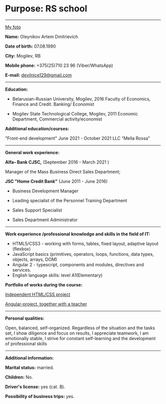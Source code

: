 
# Purpose: RS school
***

[My foto](https://github.com/artem-oleynikov)

**Name:** Oleynikov Artem Dmitrievich


**Date of birth:** 07.08.1990


**City:** Mogilev, RB


**Mobile phone:** +375(25)710 23 96
(Viber/WhatsApp)


**E-mail:** devilnice129@gmail.com

***
**Education:**

* Belarusian-Russian University, Mogilev, 2016
Faculty of Economics, Finance and Credit. Banking/ Economist


* Mogilev State Technological College, Mogilev, 2011
Economic Department, Commercial activity/economist

**Additional education/courses:**

"Front-end development"
June 2021 - October 2021 LLC “Mella Rossa”

***

**General work experience:**

**Alfa– Bank CJSC,** (September 2016 - March 2021 )

Manager of the Mass Business Direct Sales Department;

**JSC "Home Credit Bank"** (June 2011 - June 2016)

* Business Development Manager

* Leading specialist of the Personnel Training Department

* Sales Support Specialist

* Sales Department Administrator

*** 
**Work experience /professional knowledge and skills in the field of IT:**
- HTML5/CSS3 - working with forms, tables, fixed layout, adaptive layout (flexbox)
- JavaScript basics (primitives, operators, loops, functions, data types, objects, arrays, DOM)
- Angular 2 - typescript, components and modules, directives and services.
- English language skills: level A1(Elementary)

**Portfolio of works during the course:**

[Independent HTML/CSS project](http://r25710ni.beget.tech/) 

[Angular-project, together with a teacher](https://shop-angular-a9ca0.firebaseapp.com) 

***
**Personal qualities:**

Open, balanced, self-organized.
Regardless of the situation and the tasks set, I show diligence and focus on results, I appreciate teamwork, I am emotionally stable, I strive for constant self-learning and the development of professional skills

***

**Additional information:**

**Marital status:** married.

**Children:** No.

**Driver's license:** yes (cat. B).

**Possibility of business trips:** yes.


